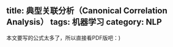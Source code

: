 title: 典型关联分析（Canonical Correlation Analysis）
tags: 机器学习
category: NLP
---
本文要写的公式太多了，所以直接看PDF版吧：)

<!-- more -->

